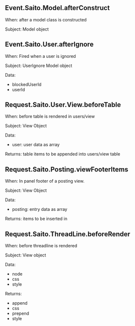 ## Event.Saito.Model.afterConstruct ##

When: after a model class is constructed

Subject: Model object

## Event.Saito.User.afterIgnore ##

When: Fired when a user is ignored

Subject: UserIgnore Model object

Data:

- blockedUserId
- userId

## Request.Saito.User.View.beforeTable ##

When: before table is rendered in users/view

Subject: View Object

Data:

- user: user data as array

Returns: table items to be appended into users/view table

## Request.Saito.Posting.viewFooterItems ##

When: In panel footer of a posting view.

Subject: View Object

Data:

- posting: entry data as array

Returns: items to be inserted in 

## Request.Saito.ThreadLine.beforeRender ##

When: before threadline is rendered

Subject: View object

Data:

- node
- css
- style

Returns:

- append
- css
- prepend
- style
